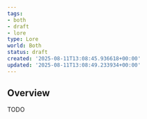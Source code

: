 ```yaml
---
tags:
- both
- draft
- lore
type: Lore
world: Both
status: draft
created: '2025-08-11T13:08:45.936618+00:00'
updated: '2025-08-11T13:08:49.233934+00:00'
---
```



## Overview

TODO
